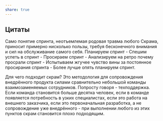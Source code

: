 ```yaml
---
share: true
---
```


## Цитаты
Само понятие спринта, неотъемлемая родовая травма любого Скрама, приносит примерно нисколько пользы, требуя бесконечного внимания и сил на обслуживание самого себя.
Планируем спринт - Спешим успеть в спринт - Просираем спринт - Анализируем на ретро почему просрали спринт - Испытываем жгучее чувство вины за постоянное просирания спринта - Более лучше опять планируем спринт.

Для чего подходит скрам? Это методология для сопровождения внедрённого продукта силами сравнительно небольшой команды взаимозаменяемых сотрудников. Попросту говоря - техподдержка. Если команда становится больше десятка человек, если в команде появляется потребность в узких специалистах, если это работа на внешнего заказчика, если это первоначальная разработка, а не сопровождение уже внедрённого - при выполнении любого из этих пунктов скрам становится плохо подходящим.
